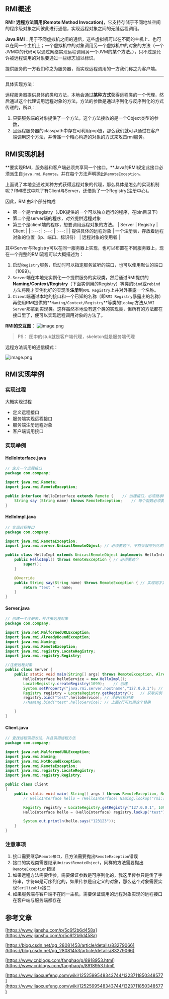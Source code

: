 ## RMI概述

**RMI: 远程方法调用(Remote Method Invocation)**，它支持存储于不同地址空间的程序级对象之间彼此进行通信，实现远程对象之间的无缝远程调用。

**Java RMI**：用于不同虚拟机之间的通信，这些虚拟机可以在不同的主机上、也可以在同一个主机上；一个虚拟机中的对象调用另一个虚拟机中的对象的方法（一个JVM中的代码可以通过网络实现远程调用另一个JVM的某个方法。），只不过是允许被远程调用的对象要通过一些标志加以标识。

提供服务的一方我们称之为服务器，而实现远程调用的一方我们称之为客户端。

---

具体实现方法：

远程服务器提供具体的类和方法，本地会通过**某种方式**获得远程类的一个代理，然后通过这个代理调用远程对象的方法，方法的参数是通过序列化与反序列化的方式传递的，所以：

1. 只要服务端的对象提供了一个方法，这个方法接收的是一个Object类型的参数，
2. 且远程服务器的classpath中存在可利用pop链，那么我们就可以通过在客户端调用这个方法，并传递一个精心构造的对象的方式来攻击rmi服务。

## RMI实现机制

**要实现RMI，服务器和客户端必须共享同一个接口。**Java的RMI规定此接口必须派生自`java.rmi.Remote`，并在每个方法声明抛出`RemoteException`。

上面说了本地会通过某种方式获得远程对象的代理，那么具体是怎么的实现机制呢？RMI模式中除了有Client与Server，还借助了一个Registry(注册中心)。

因此，RMI由3个部分构成

- 第一个是rmiregistry（JDK提供的一个可以独立运行的程序，在bin目录下）
- 第二个是server端的程序，对外提供远程对象
- 第三个是client端的程序，想要调用远程对象的方法。
| Server | Registry | Client |
| :---: | :---: | :---: |
| 提供具体的远程对象 | 一个注册表，存放着远程对象的位置（ip、端口、标识符） | 远程对象的使用者 |


其中Server与Registry可以在同一服务器上实现，也可以布置在不同服务器上，现在一个完整的RMI流程可以大概描述为：

1. 启动`Registry`服务，启动时可以指定服务监听的端口，也可以使用默认的端口（1099）。
2. `Server`端在本地先实例化一个提供服务的实现类，然后通过RMI提供的 **Naming/Context/Registry**（下面实例用的Registry）等类的`bind`或`rebind`方法将刚才实例化好的实现类**注册**到`RMI Registry`上并对外暴露一个名称。
3. `Client`端通过本地的接口和一个已知的名称（即`RMI Registry`暴露出的名称）再使用RMI提供的**`Naming/Context/Registry`**等类的`lookup`方法从`RMI Server`那拿到实现类。这样虽然本地没有这个类的实现类，但所有的方法都在接口里了，便可以实现远程调用对象的方法了。

**RMI的交互图**：
![image.png](./RMI基础.assets/2023_05_19_10_29_30_lyIbJtQi.png)

> PS： 图中的stub就是客户端代理，skeleton就是服务端代理

远程方法调用的通信模式：

![image.png](./RMI基础.assets/2023_05_19_10_29_30_BZm2rs3d.png)

## RMI实现举例

### 实现过程

大概实现过程

- 定义远程接口
- 服务端实现远程接口
- 服务端注册远程对象
- 客户端调用接口

### 实现举例

#### HelloInterface.java

```java
// 定义一个远程接口
package com.company;

import java.rmi.Remote;
import java.rmi.RemoteException;

public interface HelloInterface extends Remote {	// 创建接口，必须继承Remote
    String say (String name) throws RemoteException;	// 每个函数必须要抛出 RemoteException 异常
}
```

#### HelloImpl.java

```java
// 实现远程接口
package com.company;

import java.rmi.RemoteException;
import java.rmi.server.UnicastRemoteObject;	// 必须要这个，不然会报序列化的错

public class HelloImpl extends UnicastRemoteObject implements HelloInterface {
    public HelloImpl() throws RemoteException {	// 必须要这个
        super();
    }

    @Override
    public String say(String name) throws RemoteException {	// 实现刚才定义的接口的方法
        return "test " + name;
    }
}
```

#### Server.java

```java
// 创建一个注册表，并注册远程对象
package com.company;

import java.net.MalformedURLException;
import java.rmi.AlreadyBoundException;
import java.rmi.Naming;
import java.rmi.RemoteException;
import java.rmi.registry.LocateRegistry;
import java.rmi.registry.Registry;

//注册远程对象
public class Server {
    public static void main(String[] args) throws RemoteException, AlreadyBoundException, MalformedURLException {
        HelloInterface helloService = new HelloImpl();
        LocateRegistry.createRegistry(1099);    // 创建
        System.setProperty("java.rmi.server.hostname","127.0.0.1"); // 绑定IP，默认是 127.0.0.1
        Registry registry = LocateRegistry.getRegistry();	// 获取实例
        registry.bind("test",helloService);	// 注册远程对象
        //Naming.bind("test",helloService); // 上面2行可以用这个替换

    }
}
```

#### Client.java

```java
// 查找远程调用方法，并且调用远程方法
package com.company;

import java.net.MalformedURLException;
import java.rmi.Naming;
import java.rmi.NotBoundException;
import java.rmi.RemoteException;
import java.rmi.registry.LocateRegistry;
import java.rmi.registry.Registry;

public class Client 
{
    public static void main( String[] args ) throws RemoteException, NotBoundException, MalformedURLException {
        // HelloInterface hello = (HelloInterface) Naming.lookup("rmi://127.0.0.1:1099/test");	// 写法都可

        Registry registry = LocateRegistry.getRegistry("127.0.0.1", 1099);
        HelloInterface hello = (HelloInterface) registry.lookup("test");

        System.out.println(hello.says("123123"));
    }
}
```

### 注意事项

1. 接口需要继承`Remote接口`，且方法需要抛出`RemoteException`错误
2. 接口的实现类需要继承`UnicastRemoteObject`，同样的方法需要抛出`RemoteException`错误
3. 如果远程方法需要传参，需要保证参数是可序列化的，我这里传参只是传了字符串，字符串是可序列化的，如果传参是自定义的对象，那么这个对象需要实现`Serilizable`接口
4. 如果服务端与客户端不在同一主机，需要保证调用的远程对象实现的远程接口在客户端与服务端都存在

## 参考文章

[https://www.jianshu.com/p/5c6f2b6d458a](https://www.jianshu.com/p/5c6f2b6d458a)

[https://blog.csdn.net/qq_28081453/article/details/83279066](https://blog.csdn.net/qq_28081453/article/details/83279066)

[https://www.cnblogs.com/fanghao/p/8918953.html](https://www.cnblogs.com/fanghao/p/8918953.html)

[https://www.liaoxuefeng.com/wiki/1252599548343744/1323711850348577](https://www.liaoxuefeng.com/wiki/1252599548343744/1323711850348577)



